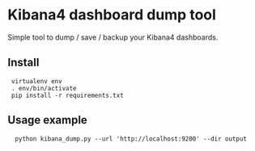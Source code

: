 Kibana4 dashboard dump tool
===========================

Simple tool to dump / save / backup your Kibana4 dashboards.

Install
-------

     virtualenv env
     . env/bin/activate
     pip install -r requirements.txt

Usage example
-------------

      python kibana_dump.py --url 'http://localhost:9200' --dir output
